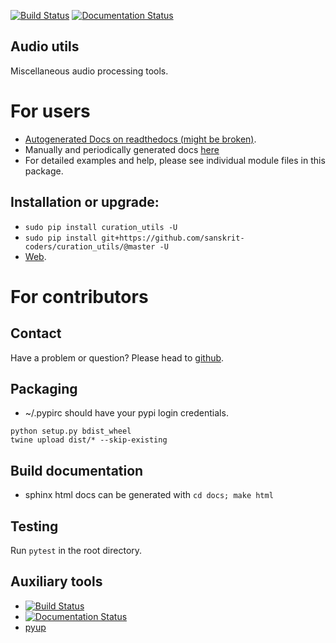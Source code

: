[![Build Status](https://travis-ci.org/sanskrit-coders/curation_utils.svg?branch=master)](https://travis-ci.org/sanskrit-coders/curation_utils)
[![Documentation Status](https://readthedocs.org/projects/curation_utils/badge/?version=latest)](http://curation_utils.readthedocs.io/en/latest/?badge=latest)

## Audio utils

Miscellaneous audio processing tools. 

# For users
* [Autogenerated Docs on readthedocs (might be broken)](http://curation_utils.readthedocs.io/en/latest/).
* Manually and periodically generated docs [here](https://sanskrit-coders.github.io/curation_utils/build/html/)
* For detailed examples and help, please see individual module files in this package.


## Installation or upgrade:
* `sudo pip install curation_utils -U`
* `sudo pip install git+https://github.com/sanskrit-coders/curation_utils/@master -U`
* [Web](https://pypi.python.org/pypi/curation_utils).


# For contributors

## Contact

Have a problem or question? Please head to [github](https://github.com/sanskrit-coders/curation_utils).

## Packaging

* ~/.pypirc should have your pypi login credentials.
```
python setup.py bdist_wheel
twine upload dist/* --skip-existing
```

## Build documentation
- sphinx html docs can be generated with `cd docs; make html`

## Testing
Run `pytest` in the root directory.

## Auxiliary tools
- [![Build Status](https://travis-ci.org/sanskrit-coders/curation_utils.svg?branch=master)](https://travis-ci.org/sanskrit-coders/curation_utils)
- [![Documentation Status](https://readthedocs.org/projects/curation_utils/badge/?version=latest)](http://curation_utils.readthedocs.io/en/latest/?badge=latest)
- [pyup](https://pyup.io/account/repos/github/sanskrit-coders/curation_utils/)